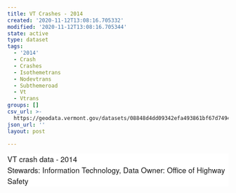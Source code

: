 ```yaml
---
title: VT Crashes - 2014
created: '2020-11-12T13:08:16.705332'
modified: '2020-11-12T13:08:16.705344'
state: active
type: dataset
tags:
  - '2014'
  - Crash
  - Crashes
  - Isothemetrans
  - Nodevtrans
  - Subthemeroad
  - Vt
  - Vtrans
groups: []
csv_url: >-
  https://geodata.vermont.gov/datasets/08848d4dd09342efa493861bf67d7494_2.csv?outSR=%7B%22latestWkid%22%3A32145%2C%22wkid%22%3A32145%7D
json_url: ''
layout: post

---
```

<div style='font-family: &quot;Avenir Next W01&quot;, &quot;Avenir Next W00&quot;, &quot;Avenir Next&quot;, Avenir, &quot;Helvetica Neue&quot;, Helvetica, Arial, sans-serif; font-size: 17px; background-color: rgb(255, 255, 255);'>VT crash data - 2014</div><div style='font-family: &quot;Avenir Next W01&quot;, &quot;Avenir Next W00&quot;, &quot;Avenir Next&quot;, Avenir, &quot;Helvetica Neue&quot;, Helvetica, Arial, sans-serif; font-size: 17px; background-color: rgb(255, 255, 255);'>Stewards: Information Technology, Data Owner: Office of Highway Safety</div>
